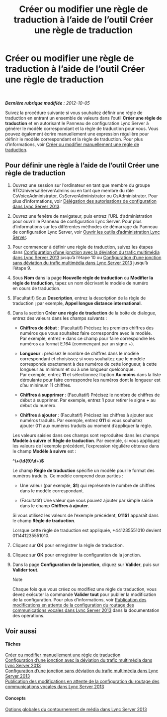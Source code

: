 ﻿---
title: Créer ou modifier une règle de traduction à l’aide de l’outil Créer une règle de traduction
TOCTitle: Créer ou modifier une règle de traduction à l’aide de l’outil Créer une règle de traduction
ms:assetid: ba112df8-3bb4-48e4-a353-4bf9110ccd71
ms:mtpsurl: https://technet.microsoft.com/fr-fr/library/Gg412909(v=OCS.15)
ms:contentKeyID: 49298644
ms.date: 05/20/2016
mtps_version: v=OCS.15
ms.translationtype: HT
---

# Créer ou modifier une règle de traduction à l’aide de l’outil Créer une règle de traduction

 

_**Dernière rubrique modifiée :** 2012-10-05_

Suivez la procédure suivante si vous souhaitez définir une règle de traduction en entrant un ensemble de valeurs dans l’outil **Créer une règle de traduction** et en autorisant le Panneau de configuration Lync Server à générer le modèle correspondant et la règle de traduction pour vous. Vous pouvez également écrire manuellement une expression régulière pour définir le modèle correspondant et la règle de traduction. Pour plus d’informations, voir [Créer ou modifier manuellement une règle de traduction](lync-server-2013-create-or-modify-a-translation-rule-manually.md).

## Pour définir une règle à l’aide de l’outil Créer une règle de traduction

1.  Ouvrez une session sur l’ordinateur en tant que membre du groupe RTCUniversalServerAdmins ou en tant que membre du rôle CsVoiceAdministrator, CsServerAdministrator ou CsAdministrator. Pour plus d’informations, voir [Délégation des autorisations de configuration dans Lync Server 2013](lync-server-2013-delegate-setup-permissions.md).

2.  Ouvrez une fenêtre de navigateur, puis entrez l’URL d’administration pour ouvrir le Panneau de configuration Lync Server. Pour plus d’informations sur les différentes méthodes de démarrage du Panneau de configuration Lync Server, voir [Ouvrir les outils d’administration Lync Server](lync-server-2013-open-lync-server-administrative-tools.md).

3.  Pour commencer à définir une règle de traduction, suivez les étapes dans [Configuration d’une jonction avec la déviation du trafic multimédia dans Lync Server 2013](lync-server-2013-configure-a-trunk-with-media-bypass.md) jusqu’à l’étape 10 ou [Configuration d’une jonction sans déviation du trafic multimédia dans Lync Server 2013](lync-server-2013-configure-a-trunk-without-media-bypass.md) jusqu’à l’étape 9.

4.  Sous **Nom** dans la page **Nouvelle règle de traduction** ou **Modifier la règle de traduction**, tapez un nom décrivant le modèle de numéro en cours de traduction.

5.  (Facultatif) Sous **Description**, entrez la description de la règle de traduction ; par exemple, **Appel longue distance international**.

6.  Dans la section **Créer une règle de traduction** de la boîte de dialogue, entrez des valeurs dans les champs suivants :
    
      - **Chiffres de début** : (Facultatif) Précisez les premiers chiffres des numéros que vous souhaitez faire correspondre avec le modèle. Par exemple, entrez **+** dans ce champ pour faire correspondre les numéros au format E.164 (commençant par un signe +).
    
      - **Longueur** : précisez le nombre de chiffres dans le modèle correspondant et choisissez si vous souhaitez que le modèle corresponde exactement à des numéros de cette longueur, à cette longueur au minimum et ou à une longueur quelconque. Par exemple, entrez **11** et sélectionnez l’option **Au moins** dans la liste déroulante pour faire correspondre les numéros dont la longueur est d’au minimum 11 chiffres.
    
      - **Chiffres à supprimer** : (Facultatif) Précisez le nombre de chiffres de début à supprimer. Par exemple, entrez **1** pour retirer le signe **+** au début du numéro.
    
      - **Chiffres à ajouter** : (Facultatif) Précisez les chiffres à ajouter aux numéros traduits. Par exemple, entrez **011** si vous souhaitez ajouter 011 aux numéros traduits au moment d’appliquer la règle.
    
    Les valeurs saisies dans ces champs sont reproduites dans les champs **Modèle à suivre** et **Règle de traduction**. Par exemple, si vous appliquez les valeurs de l’exemple précédent, l’expression régulière obtenue dans le champ **Modèle à suivre** est :
    
    **^\\+(\\d{9}\\d+)$**
    
    Le champ **Règle de traduction** spécifie un modèle pour le format des numéros traduits. Ce modèle comprend deux parties :
    
      - Une valeur (par exemple, **$1**) qui représente le nombre de chiffres dans le modèle correspondant.
    
      - (Facultatif) Une valeur que vous pouvez ajouter par simple saisie dans le champ **Chiffres à ajouter**.
    
    Si vous utilisez les valeurs de l’exemple précédent, **011$1** apparaît dans le champ **Règle de traduction**.
    
    Lorsque cette règle de traduction est appliquée, +441235551010 devient 011441235551010.

7.  Cliquez sur **OK** pour enregistrer la règle de traduction.

8.  Cliquez sur **OK** pour enregistrer la configuration de la jonction.

9.  Dans la page **Configuration de la jonction**, cliquez sur **Valider**, puis sur **Valider tout**.
    
    > [!NOTE]  
    > Chaque fois que vous créez ou modifiez une règle de traduction, vous devez exécuter la commande <strong>Valider tout</strong> pour publier la modification de la configuration. Pour plus d’informations, voir <a href="lync-server-2013-publish-pending-changes-to-the-voice-routing-configuration.md">Publication des modifications en attente de la configuration du routage des communications vocales dans Lync Server 2013</a> dans la documentation des opérations.

## Voir aussi

#### Tâches

[Créer ou modifier manuellement une règle de traduction](lync-server-2013-create-or-modify-a-translation-rule-manually.md)  
[Configuration d’une jonction avec la déviation du trafic multimédia dans Lync Server 2013](lync-server-2013-configure-a-trunk-with-media-bypass.md)  
[Configuration d’une jonction sans déviation du trafic multimédia dans Lync Server 2013](lync-server-2013-configure-a-trunk-without-media-bypass.md)  
[Publication des modifications en attente de la configuration du routage des communications vocales dans Lync Server 2013](lync-server-2013-publish-pending-changes-to-the-voice-routing-configuration.md)  

#### Concepts

[Options globales du contournement de média dans Lync Server 2013](lync-server-2013-global-media-bypass-options.md)

